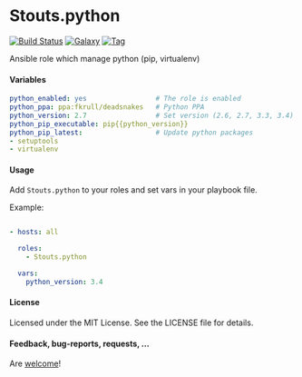 Stouts.python
=============

[![Build Status](http://img.shields.io/travis/Stouts/Stouts.python.svg?style=flat-square)](https://travis-ci.org/Stouts/Stouts.python)
[![Galaxy](http://img.shields.io/badge/galaxy-Stouts.python-blue.svg?style=flat-square)](https://galaxy.python.com/list#/roles/910)
[![Tag](http://img.shields.io/github/tag/Stouts/Stouts.python.svg?style=flat-square)]()

Ansible role which manage python (pip, virtualenv)

#### Variables

```yaml
python_enabled: yes                 # The role is enabled
python_ppa: ppa:fkrull/deadsnakes   # Python PPA
python_version: 2.7                 # Set version (2.6, 2.7, 3.3, 3.4)
python_pip_executable: pip{{python_version}}
python_pip_latest:                  # Update python packages
- setuptools
- virtualenv
```

#### Usage

Add `Stouts.python` to your roles and set vars in your playbook file.

Example:

```yaml

- hosts: all

  roles:
    - Stouts.python

  vars:
    python_version: 3.4
```

#### License

Licensed under the MIT License. See the LICENSE file for details.

#### Feedback, bug-reports, requests, ...

Are [welcome](https://github.com/Stouts/Stouts.python/issues)!
